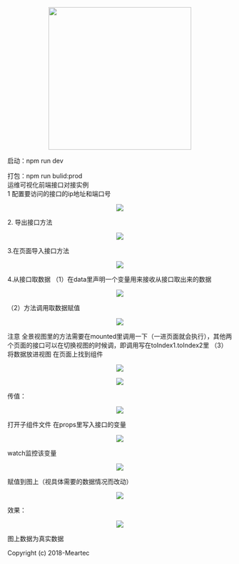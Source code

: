 <p align="center">
  <img width="320" src="https://wpimg.wallstcn.com/ecc53a42-d79b-42e2-8852-5126b810a4c8.svg">
</p>
启动：npm run dev

打包：npm run bulid:prod
<br>
运维可视化前端接口对接实例
<br>
1 配置要访问的接口的ip地址和端口号
<p align="center">
  <img src="https://raw.githubusercontent.com/rockdeaf/visualization_front/master/%E5%A4%A7%E5%B1%8F%E6%95%B0%E6%8D%AE%E6%8E%A5%E5%8F%A3%E5%AF%B9%E6%8E%A5/pic1.png">
</p>
2. 导出接口方法
<p align="center">
  <img  src="https://raw.githubusercontent.com/rockdeaf/visualization_front/master/%E5%A4%A7%E5%B1%8F%E6%95%B0%E6%8D%AE%E6%8E%A5%E5%8F%A3%E5%AF%B9%E6%8E%A5/pic2.png">
</p>
3.在页面导入接口方法
<p align="center">
  <img  src="https://raw.githubusercontent.com/rockdeaf/visualization_front/master/%E5%A4%A7%E5%B1%8F%E6%95%B0%E6%8D%AE%E6%8E%A5%E5%8F%A3%E5%AF%B9%E6%8E%A5/pic3.png">
</p>
4.从接口取数据
（1）在data里声明一个变量用来接收从接口取出来的数据
<p align="center">
  <img  src="https://raw.githubusercontent.com/rockdeaf/visualization_front/master/%E5%A4%A7%E5%B1%8F%E6%95%B0%E6%8D%AE%E6%8E%A5%E5%8F%A3%E5%AF%B9%E6%8E%A5/pic4.png">
</p>
（2）方法调用取数据赋值
<p align="center">
  <img  src="https://raw.githubusercontent.com/rockdeaf/visualization_front/master/%E5%A4%A7%E5%B1%8F%E6%95%B0%E6%8D%AE%E6%8E%A5%E5%8F%A3%E5%AF%B9%E6%8E%A5/pic5.png">
</p>
注意 全景视图里的方法需要在mounted里调用一下（一进页面就会执行），其他两个页面的接口可以在切换视图的时候调，即调用写在toIndex1.toIndex2里
（3）将数据放进视图
在页面上找到组件
<p align="center">
  <img src="https://raw.githubusercontent.com/rockdeaf/visualization_front/master/%E5%A4%A7%E5%B1%8F%E6%95%B0%E6%8D%AE%E6%8E%A5%E5%8F%A3%E5%AF%B9%E6%8E%A5/pic6.png">
</p>
<p align="center">
  <img src="https://raw.githubusercontent.com/rockdeaf/visualization_front/master/%E5%A4%A7%E5%B1%8F%E6%95%B0%E6%8D%AE%E6%8E%A5%E5%8F%A3%E5%AF%B9%E6%8E%A5/pic7.png">
</p>
传值：
<p align="center">
  <img src="https://raw.githubusercontent.com/rockdeaf/visualization_front/master/%E5%A4%A7%E5%B1%8F%E6%95%B0%E6%8D%AE%E6%8E%A5%E5%8F%A3%E5%AF%B9%E6%8E%A5/pic8.png">
</p>
打开子组件文件
在props里写入接口的变量
<p align="center">
  <img src="https://raw.githubusercontent.com/rockdeaf/visualization_front/master/%E5%A4%A7%E5%B1%8F%E6%95%B0%E6%8D%AE%E6%8E%A5%E5%8F%A3%E5%AF%B9%E6%8E%A5/pic9.png">
</p>
watch监控该变量
<p align="center">
  <img  src="https://raw.githubusercontent.com/rockdeaf/visualization_front/master/%E5%A4%A7%E5%B1%8F%E6%95%B0%E6%8D%AE%E6%8E%A5%E5%8F%A3%E5%AF%B9%E6%8E%A5/pic10.png">
</p>
赋值到图上（视具体需要的数据情况而改动）
<p align="center">
  <img src="https://raw.githubusercontent.com/rockdeaf/visualization_front/master/%E5%A4%A7%E5%B1%8F%E6%95%B0%E6%8D%AE%E6%8E%A5%E5%8F%A3%E5%AF%B9%E6%8E%A5/pic11.png">
</p>
效果：
<p align="center">
  <img  src="https://raw.githubusercontent.com/rockdeaf/visualization_front/master/%E5%A4%A7%E5%B1%8F%E6%95%B0%E6%8D%AE%E6%8E%A5%E5%8F%A3%E5%AF%B9%E6%8E%A5/pic12.png">
</p>

图上数据为真实数据


Copyright (c) 2018-Meartec
